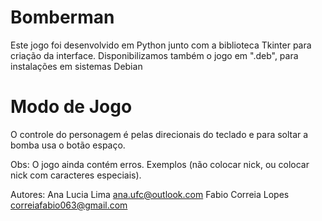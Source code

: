 # Bomberman
Este jogo foi desenvolvido em Python junto com a biblioteca Tkinter para criação da interface. Disponibilizamos também o jogo em ".deb", para instalações em sistemas Debian

# Modo de Jogo
O controle do personagem é pelas direcionais do teclado e para soltar a bomba usa o botão espaço.

Obs: O jogo ainda contém erros. Exemplos (não colocar nick, ou colocar nick com caracteres especiais).

Autores: Ana Lucia Lima ana.ufc@outlook.com
         Fabio Correia Lopes correiafabio063@gmail.com
